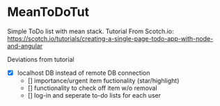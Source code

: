 # MeanToDoTut
Simple ToDo list with mean stack. Tutorial From Scotch.io:  
https://scotch.io/tutorials/creating-a-single-page-todo-app-with-node-and-angular

  Deviations from tutorial
- [x] localhost DB instead of remote DB connection
  - [] importance/urgent item fuctionality (star/highlight)
  - [] functionality to check off item w/o removal
  - [] log-in and seperate to-do lists for each user
